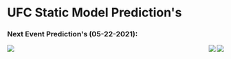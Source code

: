 # UFC Static Model Prediction's
### Next Event Prediction's (05-22-2021):
<img align='left' src='https://i.ibb.co/WWvF8jv/screenshot.png'>
<img align='right' src='https://i.ibb.co/kq2CmgX/cropped.png'>
<img align='right' src='https://i.ibb.co/xXfmrrT/cropped.png'>
